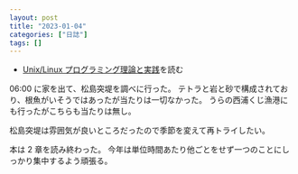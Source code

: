 ```yaml
---
layout: post
title: "2023-01-04"
categories: ["日誌"]
tags: []
---
```


- [Unix/Linux プログラミング理論と実践](https://www.amazon.co.jp/dp/4048700219)を読む

06:00 に家を出て、松島突堤を調べに行った。
テトラと岩と砂で構成されており、根魚がいそうではあったが当たりは一切なかった。
うらの西浦くじ漁港にも行ったがこちらも当たりは無し。

松島突堤は雰囲気が良いところだったので季節を変えて再トライしたい。

本は 2 章を読み終わった。
今年は単位時間あたり他ごとをせず一つのことにしっかり集中するよう頑張る。
